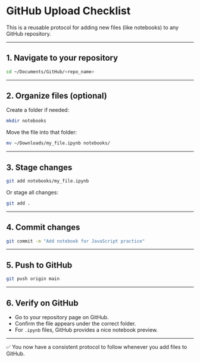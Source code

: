 # GitHub Upload Checklist

This is a reusable protocol for adding new files (like notebooks) to any GitHub repository.

---

## 1. Navigate to your repository
```bash
cd ~/Documents/GitHub/<repo_name>
```

---

## 2. Organize files (optional)
Create a folder if needed:
```bash
mkdir notebooks
```

Move the file into that folder:
```bash
mv ~/Downloads/my_file.ipynb notebooks/
```

---

## 3. Stage changes
```bash
git add notebooks/my_file.ipynb
```
Or stage all changes:
```bash
git add .
```

---

## 4. Commit changes
```bash
git commit -m "Add notebook for JavaScript practice"
```

---

## 5. Push to GitHub
```bash
git push origin main
```

---

## 6. Verify on GitHub
- Go to your repository page on GitHub.
- Confirm the file appears under the correct folder.
- For `.ipynb` files, GitHub provides a nice notebook preview.

---

✅ You now have a consistent protocol to follow whenever you add files to GitHub.

